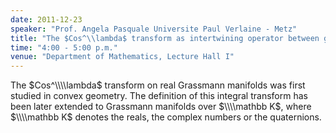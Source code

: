 ```yaml
---
date: 2011-12-23
speaker: "Prof. Angela Pasquale Universite Paul Verlaine - Metz"
title: "The $Cos^\\lambda$ transform as intertwining operator between generalized principal series representations of SL(n+1,K)"
time: "4:00 - 5:00 p.m." 
venue: "Department of Mathematics, Lecture Hall I"
---
```

The $Cos^\\\\lambda$ transform on real Grassmann manifolds was first studied in convex geometry. The definition of this integral transform has been later extended to Grassmann manifolds over $\\\\mathbb K$, where $\\\\mathbb K$ denotes the reals, the complex numbers or the quaternions.
